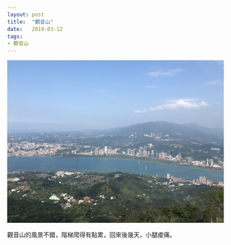 ```yaml
---
layout: post
title:  "觀音山"
date:   2019-03-12
tags:
- 觀音山
---
```

![觀音山](/media/2019-03-12-觀音山.jpeg)

觀音山的風景不錯，階梯爬得有點累，回來後幾天，小腿痠痛。